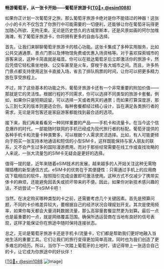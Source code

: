 **畅游葡萄牙，从一张卡开始——葡萄牙旅游卡[[TG💪+ @esim1088](https://t.me/s/esim1088)]**

如果你正计划一次葡萄牙之旅，那么葡萄牙旅游卡绝对是你不能错过的神器！这张小小的卡片不仅包含了你旅行中可能需要的一切便利，还能够让你在葡萄牙玩得更加随心所欲、无拘无束。无论是历史悠久的古城里斯本，还是风景如画的阿尔加维海滩，有了葡萄牙旅游卡，你将拥有更多的自由与选择。

首先，让我们来聊聊葡萄牙旅游卡的核心功能。这张卡集成了多种实用服务，比如公共交通通票、景点门票以及博物馆免费或优惠入场资格等。对于喜欢探索城市的游客来说，这种卡简直就是福音。你可以在抵达葡萄牙后立即激活你的旅游卡，然后凭借它轻松乘坐地铁、公交车甚至是火车，穿梭于各大城市之间。而且，许多热门景点都支持使用这张卡直接入场，省去了排队购票的时间，让你可以把更多精力放在享受旅程上。

不过，除了这些基本的功能之外，葡萄牙旅游卡还有一个非常重要的附加价值——那就是它的灵活性。根据行程的不同需求，你可以选择不同类型的旅游卡套餐。例如，如果你只是短期逗留，可以选择一天或者两天的通票；而如果打算深度游，那么三到七天的版本则更适合你。每种套餐都经过精心设计，旨在满足各类旅行者的需求，无论是背包客还是家庭游客都能找到最合适的选项。

接下来，我们再来看看另一种同样重要的产品——手机卡和流量卡。在当今这个信息爆炸的时代，一部能随时联网的手机已经成为现代旅行者的标配。葡萄牙提供的各种手机卡和流量卡种类繁多，可以根据个人需求灵活选择。比如，有人可能更倾向于购买一张支持本地通话和短信的小型SIM卡，这样既能保持与家人朋友的联系，又不会产生过多的国际漫游费用。而对于那些经常需要在线工作或查找攻略的人来说，一张大流量包的SIM卡无疑会是更好的选择。

值得一提的是，近年来随着eSIM技术的发展，越来越多的人开始关注这种无需物理插槽的新型通信方式。eSIM卡的优势在于其便捷性：只需通过手机上的应用商店下载相应的软件，按照指引完成设置即可激活使用。这种方式不仅减少了携带实体卡的麻烦，还能避免因丢失或损坏带来的不便。因此，如果你对新技术感兴趣的话，不妨尝试一下eSIM卡吧！

当然，在决定购买哪种类型的卡之前，还需要考虑几个关键因素。首先是预算问题，不同的卡价格差异较大，要根据自己的经济状况合理规划开支。其次是使用频率，如果你每天都会大量消耗数据流量，那么高容量套餐显然更为划算。最后一点也是最重要的一点，就是网络覆盖范围。确保所选运营商在当地有良好的信号表现，这样才能保证你在旅途中随时保持连接状态。

总之，无论是葡萄牙旅游卡还是手机卡/流量卡，它们都是帮助我们更好地融入当地生活的重要工具。它们让我们的旅行变得更加简单高效，同时也为我们创造了更多难忘的经历。所以，当你下一次踏上葡萄牙的土地时，请记得带上一张适合自己的卡，让它成为你旅途中的好伙伴！

[[TG💪+ @esim1088](https://t.me/s/esim1088) ![Image](https://i.postimg.cc/4NQfJmqS/Snipaste-2025-05-13-00-14-12.png)]